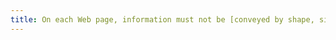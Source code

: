 ```yaml
---
title: On each Web page, information must not be [conveyed by shape, size or location](#indication-given-by-shape-size-or-location) alone. Has this rule been implemented in a relevant way?
---
```

